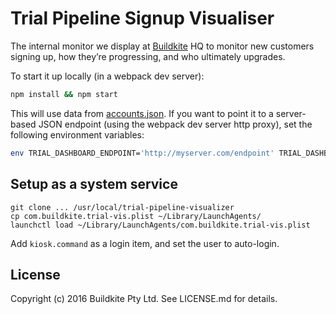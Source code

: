 # Trial Pipeline Signup Visualiser

The internal monitor we display at [Buildkite](https://buildkite.com/) HQ to monitor new customers signing up, how they’re progressing, and who ultimately upgrades.

To start it up locally (in a webpack dev server):

```bash
npm install && npm start
```

This will use data from [accounts.json](accounts.json). If you want to point it to a server-based JSON endpoint (using the webpack dev server http proxy), set the following environment variables:

```bash
env TRIAL_DASHBOARD_ENDPOINT='http://myserver.com/endpoint' TRIAL_DASHBOARD_SECRET='xyz' npm start
```

## Setup as a system service

```
git clone ... /usr/local/trial-pipeline-visualizer
cp com.buildkite.trial-vis.plist ~/Library/LaunchAgents/
launchctl load ~/Library/LaunchAgents/com.buildkite.trial-vis.plist
```

Add `kiosk.command` as a login item, and set the user to auto-login.

## License

Copyright (c) 2016 Buildkite Pty Ltd. See LICENSE.md for details.

